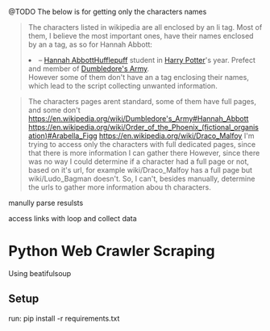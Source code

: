 @TODO
The below is for getting only the characters names
> The characters listed in wikipedia are all enclosed by an li tag. Most of them, I believe the most important ones, have their names enclosed by an a tag, as so for Hannah Abbott: 
    <li> – <a href="https://en.wikipedia.org/wiki/Dumbledore%27s_Army#Hannah_Abbott" title="Dumbledore's Army">Hannah Abbott</a><a href="https://en.wikipedia.org/wiki/Hufflepuff" class="mw-redirect" title="Hufflepuff">Hufflepuff</a> student in <a href="https://en.wikipedia.org/wiki/Harry_Potter_(character)" title="Harry Potter (character)">Harry Potter</a>'s year. Prefect and member of <a href="https://en.wikipedia.org/wiki/Dumbledore%27s_Army" title="Dumbledore's Army">Dumbledore's Army</a>.</li>
> However some of them don't have an a tag enclosing their names, which lead to the script collecting unwanted information.

> The characters pages arent standard, some of them have full pages, and some don't
https://en.wikipedia.org/wiki/Dumbledore's_Army#Hannah_Abbott
https://en.wikipedia.org/wiki/Order_of_the_Phoenix_(fictional_organisation)#Arabella_Figg
https://en.wikipedia.org/wiki/Draco_Malfoy
> I'm trying to access only the characters with full dedicated pages, since that there is more information I can gather there
> However, since there was no way I could determine if a character had a full page or not, based on it's url, for example wiki/Draco_Malfoy has a full page but wiki/Ludo_Bagman doesn't.
> So, I can't, besides manually, determine the urls to gather more information abou th characters.

manully parse resulsts

access links with loop and collect data



# Python Web Crawler Scraping

Using beatifulsoup

## Setup 

run:
    pip install -r requirements.txt